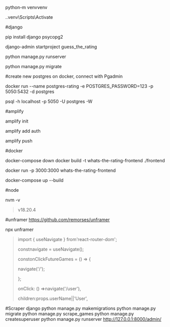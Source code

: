 python-m venvvenv

.\.venv\Scripts\Activate

#django

pip install django psycopg2

django-admin startproject guess_the_rating

python manage.py runserver

python manage.py migrate

#create new postgres on docker, connect with Pgadmin

docker run --name postgres-rating -e POSTGRES_PASSWORD=123 -p 5050:5432 -d postgres

psql -h localhost -p 5050 -U postgres -W

#amplify

amplify init

amplify add auth

amplify push

#docker

docker-compose down
docker build -t whats-the-rating-frontend ./frontend

docker run -p 3000:3000 whats-the-rating-frontend

docker-compose up --build

#node

nvm -v

> v18.20.4

#unframer
https://github.com/remorses/unframer

npx unframer

> import { useNavigate } from'react-router-dom';
>
> constnavigate = useNavigate();
>
> constonClickFutureGames = () => {
>
> navigate('/');
>
> };
>
> onClick: () =>navigate('/user'),
>
> children:props.userName||'User',



#Scraper django
python manage.py makemigrations
python manage.py migrate
python manage.py scrape_games
python manage.py createsuperuser
python manage.py runserver
http://127.0.0.1:8000/admin/

